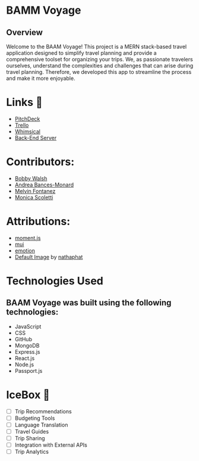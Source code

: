 # BAMM Voyage

## Overview
Welcome to the BAAM Voyage! This project is a MERN stack-based travel application designed to simplify travel planning and provide a comprehensive toolset for organizing your trips. We, as passionate travelers ourselves, understand the complexities and challenges that can arise during travel planning. Therefore, we developed this app to streamline the process and make it more enjoyable.

# Links 🔗

* [PitchDeck](https://docs.google.com/presentation/d/1Nrj_1rN6D0FwDB-EJoClxOx6Qps2g5nUOta-EUGs45g/edit#slide=id.g241b0af04a2_0_8)
* [Trello](https://trello.com/b/9GNNPfib/bamm-voyage)
* [Whimsical](https://whimsical.com/travel-itinerary-VwbMGamKd9otzoQ9L4HH7E)
* [Back-End Server](https://github.com/CurrentlyBob/bamm-voyage-back-end)

# Contributors:
- [Bobby Walsh](https://github.com/CurrentlyBob)
- [Andrea Bances-Monard](https://github.com/andrea1234321)
- [Melvin Fontanez](https://github.com/mfontanez21)
- [Monica Scoletti](https://github.com/MonicaSue)

# Attributions:
- [moment.js](https://momentjs.com/)
- [mui](https://mui.com/)
- [emotion](https://www.npmjs.com/package/@emotion/react)
- [Default Image](https://www.istockphoto.com/photo/airplane-and-cloud-gm491102352-75578019?phrase=black+and+white+plane) by [nathaphat](https://www.istockphoto.com/portfolio/nathaphat?mediatype=photography)

# Technologies Used
## BAAM Voyage was built using the following technologies:

- JavaScript 
- CSS
- GitHub
- MongoDB
- Express.js
- React.js
- Node.js
- Passport.js

# IceBox 🧊
- [ ] Trip Recommendations
- [ ] Budgeting Tools
- [ ] Language Translation
- [ ] Travel Guides
- [ ] Trip Sharing
- [ ] Integration with External APIs
- [ ] Trip Analytics